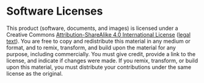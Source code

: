 # Software Licenses

This product (software, documents, and images) is licensed 
under a Creative Commons
[Attribution-ShareAlike 4.0 International
License](https://creativecommons.org/licenses/by-sa/4.0/)
([legal text](https://creativecommons.org/licenses/by-sa/4.0/legalcode)).
You are free to copy and redistribute this material in any medium or 
format, and to remix, transform, and build upon the material for any 
purpose, including commercially.  You must give credit, provide a link 
to the license, and indicate if changes were made.  If you remix, 
transform, or build upon this material, you must distribute your 
contributions under the same license as the original.
